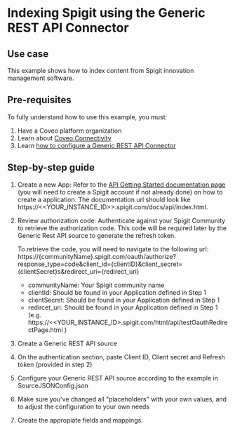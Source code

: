 # Indexing Spigit using the Generic REST API Connector

## Use case
This example shows how to index content from Spigit innovation management software.

## Pre-requisites
To fully understand how to use this example, you must:
1. Have a Coveo platform organization
2. Learn about [Coveo Connectivity](https://docs.coveo.com/en/1702/cloud-v2-administrators/add-or-edit-a-source-using-one-of-the-available-connectors)
3. Learn [how to configure a Generic REST API Connector](https://docs.coveo.com/en/1896/cloud-v2-administrators/add-or-edit-a-generic-rest-api-source)

## Step-by-step guide
1. Create a new App: Refer to the [API Getting Started documentation page](https://support.spigit.com/hc/en-us/articles/115001307506-API-Getting-Started) (you will need to create a Spigit account if not already done) on how to create a application. The documentation url should look like https://<<YOUR_INSTANCE_ID>>.spigit.com/docs/api/index.html.
2. Review authorization code: 
    Authenticate against your Spigit Community to retrieve the authorization code. This code will be required later by the Generic Rest API source to generate the refresh token.

    To retrieve the code, you will need to navigate to the following url:
    https://{communityName}.spigit.com/oauth/authorize?response_type=code&client_id={clientID}&client_secret={clientSecret}s&redirect_uri={redirect_uri}
    * communityName: Your Spigit community name
    * clientId: Should be found in your Application defined in Step 1
    * clientSecret: Should be found in your Application defined in Step 1
    * redircet_uri: Should be found in your Application defined in Step 1 (e.g. https://<<YOUR_INSTANCE_ID>.spigit.com/html/api/testOauthRedirectPage.html )

3. Create a Generic REST API source
4. On the authentication section, paste Client ID, Client secret and Refresh token (provided in step 2) 
5. Configure your Generic REST API source according to the example in SourceJSONConfig.json
6. Make sure you've changed all "placeholders" with your own values, and to adjust the configuration to your own needs
7. Create the appropiate fields and mappings.